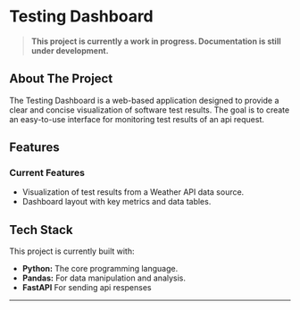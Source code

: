 # Testing Dashboard

> **This project is currently a work in progress. Documentation is still under development.**

## About The Project

The Testing Dashboard is a web-based application designed to provide a clear and concise visualization of software test results.
The goal is to create an easy-to-use interface for monitoring test results of an api request.


## Features

### Current Features
* Visualization of test results from a Weather API data source.
* Dashboard layout with key metrics and data tables.

## Tech Stack

This project is currently built with:

* **Python:** The core programming language.
* **Pandas:** For data manipulation and analysis.
* **FastAPI** For sending api respenses 

---
